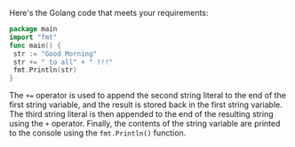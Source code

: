 Here's the Golang code that meets your requirements:
```go
package main
import "fmt"
func main() {
 str := "Good Morning"
 str += " to all" + " !!!"
 fmt.Println(str)
}
``` 
The `+=` operator is used to append the second string literal to the end of the first string variable, and the result is stored back in the first string variable. The third string literal is then appended to the end of the resulting string using the `+` operator. Finally, the contents of the string variable are printed to the console using the `fmt.Println()` function.


